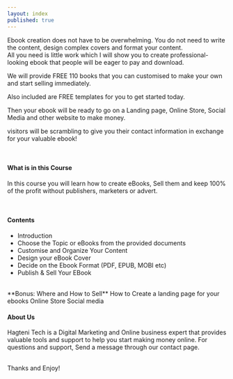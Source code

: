 ```yaml
---
layout: index
published: true
---
```


Ebook creation does not have to be overwhelming. 
You do not need to write the content, design complex covers and format your content. 
<br>
All you need is little work which I will show you to create professional-looking ebook that people will be eager to pay and download.

We will provide FREE 110 books that you can customised to make your own and start selling immediately. 

Also included are FREE templates for you to get started today.

Then your ebook will be ready to go on a Landing page, Online Store, Social Media and other website to make money.

visitors will be scrambling to give you their contact information in exchange for your valuable ebook!

<br> 

#### What is in this Course

In this course you will learn how to create eBooks, Sell them and keep 100% of the profit without publishers, marketers or advert.

<br> 

#### Contents

* Introduction
* Choose the Topic or eBooks from the provided documents
* Customise and Organize Your Content
* Design your eBook Cover
* Decide on the Ebook Format (PDF, EPUB, MOBI etc)
* Publish & Sell Your EBook

<br> 
**Bonus: Where and How to Sell**
How to Create a landing page for your ebooks
Online Store
Social media 

<br> 

#### About Us

Hagteni Tech is a Digital Marketing and Online business expert that provides valuable tools and support to help you start making money online. 
For questions and support, Send a message through our contact page.

<br> 
Thanks and Enjoy!
